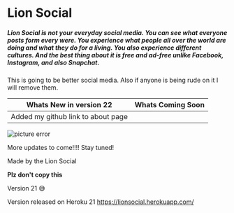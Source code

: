 # Lion Social

##### Lion Social is not your everyday social media. You can see what everyone posts form every were. You experience what people all over the world are doing and what they do for a living. You also experience different cultures. And the best thing about it is free and ad-free unlike Facebook, Instagram, and also Snapchat.

This is going to be better social media. Also if anyone is being rude on it I will remove them.

Whats New in version 22            | Whats Coming Soon
-----------------------            | -------------     
Added my github link to about page |         

![picture error](https://lionsocial.herokuapp.com/packs/media/images/home_lion-10507de0758c6bb3b9c3a3afb1b19fbc.jpg)

More updates to come!!!! Stay tuned!

Made by the Lion Social

**Plz don't copy this**

Version 21 :sweat_smile:

Version released on Heroku 21
https://lionsocial.herokuapp.com/
